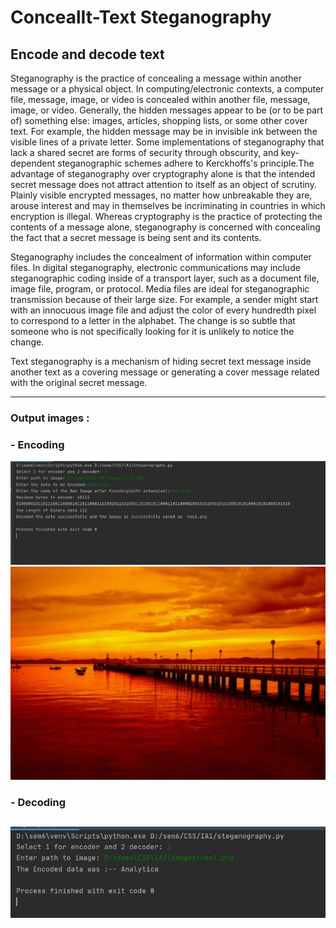 # ConcealIt-Text Steganography
## Encode and decode text

Steganography is the practice of concealing a message within another message or a physical object.
In computing/electronic contexts, a computer file, message, image, or video is concealed within another file, message, image, or video. 
Generally, the hidden messages appear to be (or to be part of) something else: images, articles, shopping lists, or some other cover text. 
For example, the hidden message may be in invisible ink between the visible lines of a private letter. 
Some implementations of steganography that lack a shared secret are forms of security through obscurity, and key-dependent 
steganographic schemes adhere to Kerckhoffs's principle.The advantage of steganography over cryptography alone is that the intended secret message
does not attract attention to itself as an object of scrutiny. Plainly visible encrypted messages, no matter how unbreakable they are, arouse interest
and may in themselves be incriminating in countries in which encryption is illegal.
Whereas cryptography is the practice of protecting the contents of a message alone, steganography is concerned with concealing the fact that
a secret message is being sent and its contents.

Steganography includes the concealment of information within computer files. In digital steganography, electronic communications may include steganographic
coding inside of a transport layer, such as a document file, image file, program, or protocol. Media files are ideal for steganographic transmission because
of their large size. For example, a sender might start with an innocuous image file and adjust the color of every hundredth pixel to correspond to a letter
in the alphabet. The change is so subtle that someone who is not specifically looking for it is unlikely to notice the change.

Text steganography is a mechanism of hiding secret text message inside another text as a covering message or generating a
cover message related with the original secret message. 

---

### Output images :

### - Encoding
![img](images/encode.png)
![img](images/res1.png)

### - Decoding
![img](images/decode.png)
---
